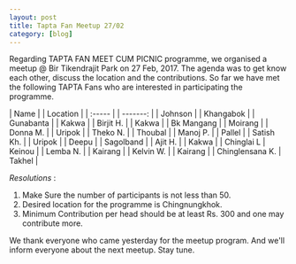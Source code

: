 ```yaml
---
layout: post
title: Tapta Fan Meetup 27/02
category: [blog]
---
```


Regarding TAPTA FAN MEET CUM PICNIC programme, we organised a meetup @ Bir Tikendrajit Park on 27 Feb, 2017. The agenda was to get know each other, discuss the location and the contributions. So far we have met the following TAPTA Fans who are interested in participating the programme. 

| Name   | | Location |
| :----- | | -------: |
| Johnson | | Khangabok |
| Gunabanta | | Kakwa |
| Birjit H. | | Kakwa |
| Bk Mangang | | Moirang |
| Donna M. | | Uripok |
| Theko N. | | Thoubal |
| Manoj P. | | Pallel |
| Satish Kh. | | Uripok |
| Deepu | | Sagolband |
| Ajit H. | | Kakwa |
| Chinglai L | Keinou |
| Lemba N. | | Kairang |
| Kelvin W. | | Kairang |
| Chinglensana K. | Takhel |

*Resolutions* :
1. Make Sure the number of  participants is not less than 50.
2. Desired location for the programme is Chingnungkhok.
3. Minimum Contribution per head should be at least Rs. 300 and one may contribute more.

We thank everyone who came yesterday for the meetup program. And we'll inform everyone about the next meetup. Stay tune.
